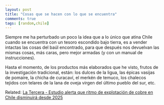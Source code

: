 ```yaml
---
layout: post
title: "Cosas que se hacen con lo que se encuentra"
comments: true
tags: [random,chile]
---
```


Siempre me ha perturbado un poco la idea que a lo único que atina Chile cuando
se encuentra con un tesoro escondido bajo tierra, es a vender intactas las
cosas del baúl encontrado, para que después nos devuelvan las mismas cosas, más
caras, pero mejor armadas (y con un manual de instrucciones).  

Hasta el momento, de los productos más elaborados que he visto, frutos de la
investigación tradicional, están: los dulces de la ligua, las épicas vasijas de
pomaire, la chicha de curacaví, el merkén de temuco, los chalecos tejidos con
telares de la lana de oveja virgen del último pueblo del sur, etc.

Related: [La Tercera - Estudio alerta que ritmo de explotación de cobre en Chile disminuirá desde 2025](http://www.latercera.com/noticia/tendencias/2015/07/659-639767-9-estudio-alerta-que-ritmo-de-explotacion-de-cobre-en-chile-disminuira-desde-2025.shtml)
